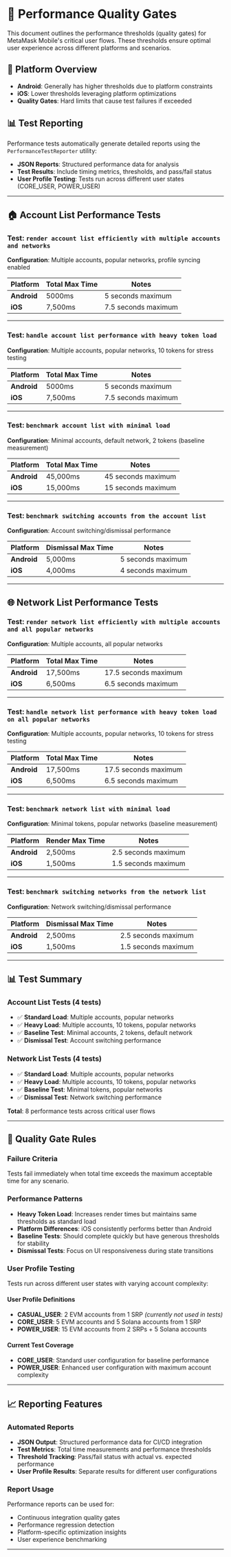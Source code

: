 # 🎯 Performance Quality Gates

This document outlines the performance thresholds (quality gates) for MetaMask Mobile's critical user flows. These thresholds ensure optimal user experience across different platforms and scenarios.

## 📱 Platform Overview

- **Android**: Generally has higher thresholds due to platform constraints
- **iOS**: Lower thresholds leveraging platform optimizations
- **Quality Gates**: Hard limits that cause test failures if exceeded

## 📊 Test Reporting

Performance tests automatically generate detailed reports using the `PerformanceTestReporter` utility:
- **JSON Reports**: Structured performance data for analysis
- **Test Results**: Include timing metrics, thresholds, and pass/fail status
- **User Profile Testing**: Tests run across different user states (CORE_USER, POWER_USER)

---

## 🏠 Account List Performance Tests

### Test: `render account list efficiently with multiple accounts and networks`
**Configuration**: Multiple accounts, popular networks, profile syncing enabled

| Platform | Total Max Time | Notes |
|----------|----------------|--------|
| **Android** | 5000ms | 5 seconds maximum |
| **iOS** | 7,500ms | 7.5 seconds maximum |

---

### Test: `handle account list performance with heavy token load`
**Configuration**: Multiple accounts, popular networks, 10 tokens for stress testing

| Platform | Total Max Time | Notes |
|----------|----------------|--------|
| **Android** | 5000ms | 5 seconds maximum |
| **iOS** | 7,500ms | 7.5 seconds maximum |

---

### Test: `benchmark account list with minimal load`
**Configuration**: Minimal accounts, default network, 2 tokens (baseline measurement)

| Platform | Total Max Time | Notes |
|----------|----------------|--------|
| **Android** | 45,000ms | 45 seconds maximum |
| **iOS** | 15,000ms | 15 seconds maximum |

---

### Test: `benchmark switching accounts from the account list`
**Configuration**: Account switching/dismissal performance

| Platform | Dismissal Max Time | Notes |
|----------|-------------------|--------|
| **Android** | 5,000ms | 5 seconds maximum |
| **iOS** | 4,000ms | 4 seconds maximum |

---

## 🌐 Network List Performance Tests

### Test: `render network list efficiently with multiple accounts and all popular networks`
**Configuration**: Multiple accounts, all popular networks

| Platform | Total Max Time | Notes |
|----------|----------------|--------|
| **Android** | 17,500ms | 17.5 seconds maximum |
| **iOS** | 6,500ms | 6.5 seconds maximum |

---

### Test: `handle network list performance with heavy token load on all popular networks`
**Configuration**: Multiple accounts, popular networks, 10 tokens for stress testing

| Platform | Total Max Time | Notes |
|----------|----------------|--------|
| **Android** | 17,500ms | 17.5 seconds maximum |
| **iOS** | 6,500ms | 6.5 seconds maximum |

---

### Test: `benchmark network list with minimal load`
**Configuration**: Minimal tokens, popular networks (baseline measurement)

| Platform | Render Max Time | Notes |
|----------|----------------|--------|
| **Android** | 2,500ms | 2.5 seconds maximum |
| **iOS** | 1,500ms | 1.5 seconds maximum |

---

### Test: `benchmark switching networks from the network list`
**Configuration**: Network switching/dismissal performance

| Platform | Dismissal Max Time | Notes |
|----------|-------------------|--------|
| **Android** | 2,500ms | 2.5 seconds maximum |
| **iOS** | 1,500ms | 1.5 seconds maximum |

---

## 📊 Test Summary

### Account List Tests (4 tests)
- ✅ **Standard Load**: Multiple accounts, popular networks
- ✅ **Heavy Load**: Multiple accounts, 10 tokens, popular networks  
- ✅ **Baseline Test**: Minimal accounts, 2 tokens, default network
- ✅ **Dismissal Test**: Account switching performance

### Network List Tests (4 tests)
- ✅ **Standard Load**: Multiple accounts, popular networks
- ✅ **Heavy Load**: Multiple accounts, 10 tokens, popular networks
- ✅ **Baseline Test**: Minimal tokens, popular networks
- ✅ **Dismissal Test**: Network switching performance

**Total**: 8 performance tests across critical user flows

---

## 🚨 Quality Gate Rules

### Failure Criteria
Tests fail immediately when total time exceeds the maximum acceptable time for any scenario.

### Performance Patterns
- **Heavy Token Load**: Increases render times but maintains same thresholds as standard load
- **Platform Differences**: iOS consistently performs better than Android
- **Baseline Tests**: Should complete quickly but have generous thresholds for stability
- **Dismissal Tests**: Focus on UI responsiveness during state transitions

### User Profile Testing
Tests run across different user states with varying account complexity:

#### User Profile Definitions
- **CASUAL_USER**: 2 EVM accounts from 1 SRP *(currently not used in tests)*
- **CORE_USER**: 5 EVM accounts and 5 Solana accounts from 1 SRP
- **POWER_USER**: 15 EVM accounts from 2 SRPs + 5 Solana accounts

#### Current Test Coverage
- **CORE_USER**: Standard user configuration for baseline performance
- **POWER_USER**: Enhanced user configuration with maximum account complexity

---

## 📈 Reporting Features

### Automated Reports
- **JSON Output**: Structured performance data for CI/CD integration
- **Test Metrics**: Total time measurements and performance thresholds
- **Threshold Tracking**: Pass/fail status with actual vs. expected performance
- **User Profile Results**: Separate results for different user configurations

### Report Usage
Performance reports can be used for:
- Continuous integration quality gates
- Performance regression detection
- Platform-specific optimization insights
- User experience benchmarking

---
